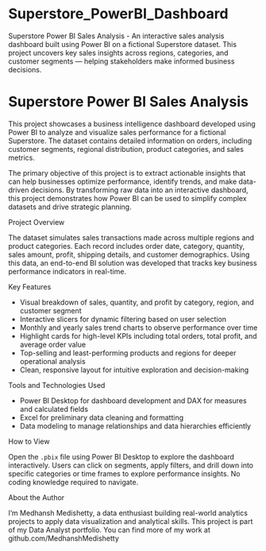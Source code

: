 # Superstore_PowerBI_Dashboard
Superstore Power BI Sales Analysis - An interactive sales analysis dashboard built using Power BI on a fictional Superstore dataset. This project uncovers key sales insights across regions, categories, and customer segments — helping stakeholders make informed business decisions.

# Superstore Power BI Sales Analysis

This project showcases a business intelligence dashboard developed using Power BI to analyze and visualize sales performance for a fictional Superstore. The dataset contains detailed information on orders, including customer segments, regional distribution, product categories, and sales metrics.

The primary objective of this project is to extract actionable insights that can help businesses optimize performance, identify trends, and make data-driven decisions. By transforming raw data into an interactive dashboard, this project demonstrates how Power BI can be used to simplify complex datasets and drive strategic planning.

Project Overview

The dataset simulates sales transactions made across multiple regions and product categories. Each record includes order date, category, quantity, sales amount, profit, shipping details, and customer demographics. Using this data, an end-to-end BI solution was developed that tracks key business performance indicators in real-time.

Key Features

* Visual breakdown of sales, quantity, and profit by category, region, and customer segment
* Interactive slicers for dynamic filtering based on user selection
* Monthly and yearly sales trend charts to observe performance over time
* Highlight cards for high-level KPIs including total orders, total profit, and average order value
* Top-selling and least-performing products and regions for deeper operational analysis
* Clean, responsive layout for intuitive exploration and decision-making

Tools and Technologies Used

* Power BI Desktop for dashboard development and DAX for measures and calculated fields
* Excel for preliminary data cleaning and formatting
* Data modeling to manage relationships and data hierarchies efficiently

How to View

Open the `.pbix` file using Power BI Desktop to explore the dashboard interactively. Users can click on segments, apply filters, and drill down into specific categories or time frames to explore performance insights. No coding knowledge required to navigate.

About the Author

I’m Medhansh Medishetty, a data enthusiast building real-world analytics projects to apply data visualization and analytical skills. This project is part of my Data Analyst portfolio. You can find more of my work at github.com/MedhanshMedishetty
